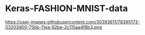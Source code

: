 # Keras-FASHION-MNIST-data
https://user-images.githubusercontent.com/30393611/78395173-03203d00-75bb-11ea-92be-2c115aa4f8b3.png
